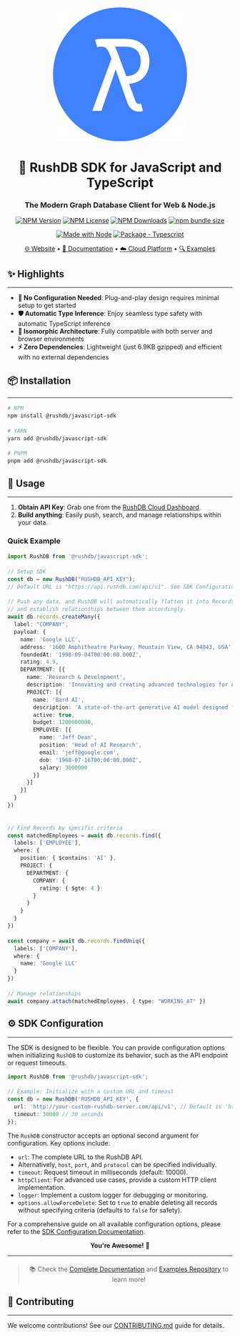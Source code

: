 <div align="center">

![RushDB Logo](https://raw.githubusercontent.com/rush-db/rushdb/main/rushdb-logo.svg)

# 🚀 RushDB SDK for JavaScript and TypeScript

### The Modern Graph Database Client for Web & Node.js

[![NPM Version](https://img.shields.io/npm/v/%40rushdb%2Fjavascript-sdk)](https://www.npmjs.com/package/@rushdb/javascript-sdk)
[![NPM License](https://img.shields.io/npm/l/%40rushdb%2Fjavascript-sdk)](#license "Go to license section")
[![NPM Downloads](https://img.shields.io/npm/dw/%40rushdb%2Fjavascript-sdk)](https://www.npmjs.com/package/@rushdb/javascript-sdk)
[![npm bundle size](https://img.shields.io/bundlephobia/minzip/%40rushdb%2Fjavascript-sdk)](https://bundlephobia.com/package/@rushdb/javascript-sdk)

[![Made with Node](https://img.shields.io/badge/dynamic/json?label=node&query=%24.engines%5B%22node%22%5D&url=https%3A%2F%2Fraw.githubusercontent.com%2Frush-db%2Frushdb%2Fmain%2Fpackage.json)](https://nodejs.org "Go to Node.js homepage")
[![Package - Typescript](https://img.shields.io/github/package-json/dependency-version/rush-db/rushdb/dev/typescript?logo=typescript&logoColor=white)](https://www.npmjs.com/package/typescript "Go to TypeScript on NPM")

[🌐 Website](https://rushdb.com) • [📖 Documentation](https://docs.rushdb.com) • [☁️ Cloud Platform](https://app.rushdb.com) • [🔍 Examples](https://github.com/rush-db/examples)
</div>

## ✨ Highlights

---

- **🔌 No Configuration Needed**: Plug-and-play design requires minimal setup to get started
- **🛡️ Automatic Type Inference**: Enjoy seamless type safety with automatic TypeScript inference
- **🔄 Isomorphic Architecture**: Fully compatible with both server and browser environments
- **⚡ Zero Dependencies**: Lightweight (just 6.9KB gzipped) and efficient with no external dependencies


## 📦 Installation

---
```bash
# NPM
npm install @rushdb/javascript-sdk

# YARN
yarn add @rushdb/javascript-sdk

# PNPM
pnpm add @rushdb/javascript-sdk
```


## 🚀 Usage

---

1. **Obtain API Key**: Grab one from the [RushDB Cloud Dashboard](https://app.rushdb.com).
2. **Build anything**: Easily push, search, and manage relationships within your data.

### Quick Example
```ts
import RushDB from '@rushdb/javascript-sdk';

// Setup SDK
const db = new RushDB("RUSHDB_API_KEY");
// Default URL is "https://api.rushdb.com/api/v1". See SDK Configuration for more options.

// Push any data, and RushDB will automatically flatten it into Records
// and establish relationships between them accordingly.
await db.records.createMany({
  label: "COMPANY",
  payload: {
    name: 'Google LLC',
    address: '1600 Amphitheatre Parkway, Mountain View, CA 94043, USA',
    foundedAt: '1998-09-04T00:00:00.000Z',
    rating: 4.9,
    DEPARTMENT: [{
      name: 'Research & Development',
      description: 'Innovating and creating advanced technologies for AI, cloud computing, and consumer devices.',
      PROJECT: [{
        name: 'Bard AI',
        description: 'A state-of-the-art generative AI model designed for natural language understanding and creation.',
        active: true,
        budget: 1200000000,
        EMPLOYEE: [{
          name: 'Jeff Dean',
          position: 'Head of AI Research',
          email: 'jeff@google.com',
          dob: '1968-07-16T00:00:00.000Z',
          salary: 3000000
        }]
      }]
    }]
  }
})


// Find Records by specific criteria
const matchedEmployees = await db.records.find({
  labels: ['EMPLOYEE'],
  where: {
    position: { $contains: 'AI' },
    PROJECT: {
      DEPARTMENT: {
        COMPANY: {
          rating: { $gte: 4 }
        }
      }
    }
  }
})

const company = await db.records.findUniq({
  labels: ['COMPANY'],
  where: {
    name: 'Google LLC'
  }
})

// Manage relationships
await company.attach(matchedEmployees, { type: "WORKING_AT" })
```

## ⚙️ SDK Configuration
---
The SDK is designed to be flexible. You can provide configuration options when initializing `RushDB` to customize its behavior, such as the API endpoint or request timeouts.

```typescript
import RushDB from '@rushdb/javascript-sdk';

// Example: Initialize with a custom URL and timeout
const db = new RushDB('RUSHDB_API_KEY', {
  url: 'http://your-custom-rushdb-server.com/api/v1', // Default is 'https://api.rushdb.com/api/v1'
  timeout: 30000 // 30 seconds
});
```

The `RushDB` constructor accepts an optional second argument for configuration. Key options include:
- `url`: The complete URL to the RushDB API.
- Alternatively, `host`, `port`, and `protocol` can be specified individually.
- `timeout`: Request timeout in milliseconds (default: 10000).
- `httpClient`: For advanced use cases, provide a custom HTTP client implementation.
- `logger`: Implement a custom logger for debugging or monitoring.
- `options.allowForceDelete`: Set to `true` to enable deleting all records without specifying criteria (defaults to `false` for safety).

For a comprehensive guide on all available configuration options, please refer to the [SDK Configuration Documentation](https://docs.rushdb.com/typescript-sdk/introduction#sdk-configuration-options).

<div align="center">
<b>You're Awesome!</b>  🚀
</div>

---

<div align="center" style="margin-top: 20px">

> 📚 Check the [Complete Documentation](https://docs.rushdb.com/typescript-sdk/introduction) and [Examples Repository](https://github.com/rush-db/examples) to learn more!

</div>


## 🤝 Contributing

---
We welcome contributions! See our [CONTRIBUTING.md](CONTRIBUTING.md) guide for details.


